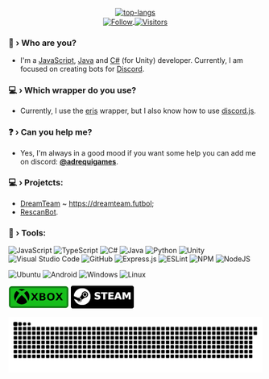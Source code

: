 <p align="center">
    <a href='https://discord.com/users/717766639260532826'><img src="https://discord.c99.nl/widget/theme-3/717766639260532826.png" alt="top-langs"></a>
    <br />
    <a href="https://github.com/euandrelucas">
        <img align="center" alt="Follow" src="https://img.shields.io/github/followers/euandrelucas?style=flat&amp;logo=github&amp;label=Followers&amp;color=2D76BF">
        <img align="center" alt="Visitors" src="https://komarev.com/ghpvc/?username=andrelucaas">
    </a>
</p>

### 🤔 › Who are you?
- I'm a [JavaScript](https://developer.mozilla.org/en-US/docs/Web/JavaScript), [Java](https://www.java.com/pt-BR/) and [C#](https://learn.microsoft.com/en-us/dotnet/csharp/) (for Unity) developer. Currently, I am focused on creating bots for [Discord](https://discord.com/).
### 💻 › Which wrapper do you use?
- Currently, I use the [eris](https://www.npmjs.com/package/eris) wrapper, but I also know how to use [discord.js](https://www.npmjs.com/package/discord.js).
### ❓ › Can you help me?
- Yes, I'm always in a good mood if you want some help you can add me on discord: [**@adrequigames**](https://discord.com/users/717766639260532826).
### 💻 › Projetcts:
- [DreamTeam](https://github.com/BotDreamTeam) ~ https://dreamteam.futbol;
- [RescanBot](https://discord.gg/NPC79cHWva).
### 🔧 › Tools:

![JavaScript](https://img.shields.io/badge/javascript-%23323330.svg?style=for-the-badge&logo=javascript&logoColor=%23F7DF1E)
![TypeScript](https://img.shields.io/badge/typescript-%23323330.svg?style=for-the-badge&logo=typescript&logoColor=%23007acc)
![C#](https://img.shields.io/badge/C%23-%23323330.svg?style=for-the-badge&logo=csharp&logoColor=green)
![Java](https://img.shields.io/badge/java-purple.svg?style=for-the-badge&logo=javalogoColor=%23D0A384)
![Python](https://img.shields.io/badge/python-3670A0?style=for-the-badge&logo=python&logoColor=ffdd54)
![Unity](https://img.shields.io/badge/unity-%23323330.svg?style=for-the-badge&logo=unity&logoColor=white)
![Visual Studio Code](https://img.shields.io/badge/Visual%20Studio%20Code-0078d7.svg?style=for-the-badge&logo=visual-studio-code&logoColor=white)
![GitHub](https://img.shields.io/badge/github-%23121011.svg?style=for-the-badge&logo=github&logoColor=white)
![Express.js](https://img.shields.io/badge/express.js-%23404d59.svg?style=for-the-badge&logo=express&logoColor=%2361DAFB)
![ESLint](https://img.shields.io/badge/ESLint-4B3263?style=for-the-badge&logo=eslint&logoColor=white)
![NPM](https://img.shields.io/badge/NPM-%23000000.svg?style=for-the-badge&logo=npm&logoColor=white)
![NodeJS](https://img.shields.io/badge/node.js-6DA55F?style=for-the-badge&logo=node.js&logoColor=white)

![Ubuntu](https://img.shields.io/badge/Ubuntu-333333?style=for-the-badge&logo=ubuntu&logoColor=%23DD4814)
![Android](https://img.shields.io/badge/Android-3DDC84?style=for-the-badge&logo=android&logoColor=white)
![Windows](https://img.shields.io/badge/Windows-0078D6?style=for-the-badge&logo=windows&logoColor=white)
![Linux](https://img.shields.io/badge/Linux-FCC624?style=for-the-badge&logo=linux&logoColor=black)

<a href="https://account.xbox.com/profile?gamertag=yADG6816" target="_blank">![Xbox](/xbox.png)</a>
<a href="https://steamcommunity.com/id/yadg/" target="_blank">![Steam](/steam.png)</a>

![Snake](https://github.com/euandrelucas/euandrelucas/blob/output/github-snake.svg)
